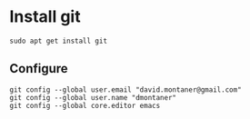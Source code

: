 Install git
===========

    sudo apt get install git



Configure
---------

    git config --global user.email "david.montaner@gmail.com"
    git config --global user.name "dmontaner"
    git config --global core.editor emacs

